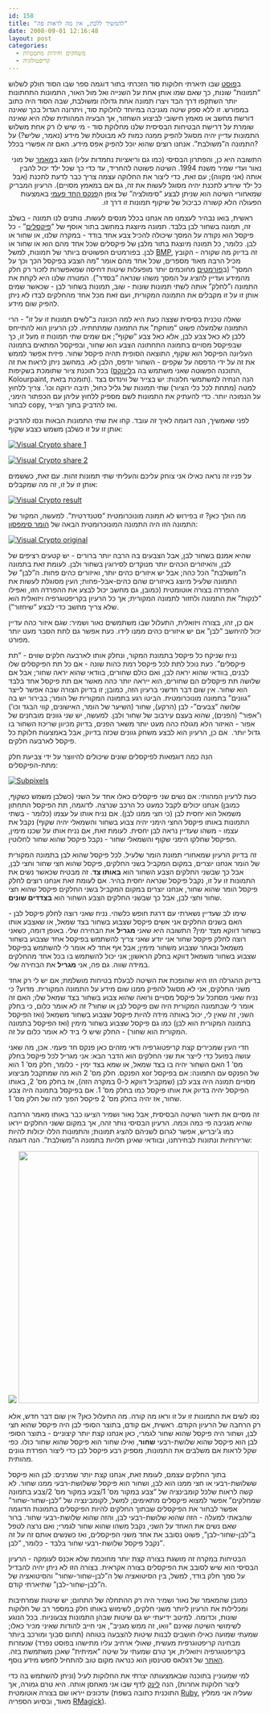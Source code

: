 ```yaml
---
id: 158
title: "להמשיך ללכת, אין מה לראות פה"
date: 2008-09-01 12:16:48
layout: post
categories: 
  - משחקים וחידות מתמטיות
  - קריפטולוגיה
---
```

ב<a href="http://www.gadial.net/?p=150" target="_blank">פוסט</a> שבו תיארתי חלוקות סוד הזכרתי בתור דוגמה ספר שבו הסוד חולק לשלוש “תמונות” שונות, כך שאם שמו אותן אחת על השנייה ואל מול האור, התמונות התחתונות יותר השתקפו דרך הבד ויצרו תמונה אחת גדולה ומשולבת, שבה הסוד היה כתוב במפורש. זו ללא ספק שיטה מגניבה במיוחד לחלוקת סוד, ויתרונה הגדול בכך שאינה דורשת מחשב או מאמץ חישובי לביצוע השחזור, אך הבעיה המהותית שלה היא שאינה שומרת על דרישת הבטיחות הבסיסית שלנו מחלוקת סוד - מי שיש לו רק אחת משלוש התמונות עדיין יהיה מסוגל להפיק ממנה כמות לא מבוטלת של מידע (נאמר, שליש?) על התמונה ה”משולבת”. אנחנו רוצים שהוא יוכל להפיק אפס מידע. האם זה אפשרי בכלל?
<p dir="rtl">התשובה היא כן, והפתרון הבסיסי (כמו גם וריאציות נחמדות עליו) הוצג ב<a href="http://www.wisdom.weizmann.ac.il/%7Enaor/PUZZLES/visual_sol.html" target="_blank">מאמר</a> של מוני נאור ועדי שמיר משנת 1994. השיטה פשוטה להחריד, עד כדי כך שכל ילד יכול להבין אותה (אני מקווה); עם זאת, כדי ליצור את החלוקה עצמה צריך כבר לדעת לתכנת (אבל כל ילד שיודע לתכנת יהיה מסוגל לעשות את זה, גם אם במאמץ מסויים). הרעיון המבריק שמאחורי השיטה הוא שניתן לבצע “סימולציה” של צופן ה<a href="http://he.wikipedia.org/wiki/%D7%A4%D7%A0%D7%A7%D7%A1_%D7%97%D7%93-%D7%A4%D7%A2%D7%9E%D7%99" target="_blank">פנקס החד פעמי</a> באמצעות הפעולה הלא קשורה כביכול של שיקוף תמונות זו דרך זו.</p>
ראשית, בואו נבהיר לעצמנו מה אנחנו בכלל מנסים לעשות. נותנים לנו תמונה - בשלב זה, תמונה בשחור לבן בלבד. תמונה מיוצגת במחשב בתור אוסף של “<a href="http://he.wikipedia.org/wiki/%D7%A4%D7%99%D7%A7%D7%A1%D7%9C" target="_blank">פיקסלים</a>” - כל פיקסל הוא נקודה על המסך שיכולה להכיל צבע אחד בודד - במקרה שלנו, או שחור או לבן. כלומר, כל תמונה מיוצגת בתור מלבן של פיקסלים שכל אחד מהם הוא או שחור או לבן. בפורמטים הפשוטים ביותר של תמונות, למשל <a href="http://he.wikipedia.org/wiki/BMP" target="_blank">BMP</a>, זה בדיוק מה שקורה - הקובץ מכיל הרבה מאוד מספרים, שכל אחד מהם אומר “מה הצבע בפיקסל הכך וכך על המסך” (ב<a href="http://he.wikipedia.org/wiki/JPEG" target="_blank">פורמטים</a> מחוכמים יותר מופעלות שיטות דחיסה שמאפשרות לזכור רק חלק מהמידע ועדיין להציג על המסך משהו שנראה “בסדר”). המטרה שלנו היא לקחת את התמונה ו”לחלק” אותה לשתי תמונות שונות - שוב, תמונות בשחור לבן - שכאשר שמים אותן זו על זו מקבלים את התמונה המקורית, ועם זאת מכל אחד מהחלקים לבדו לא ניתן להפיק שום מידע.

שאלה טכנית בסיסית שצצה כעת היא למה הכוונה ב”לשים תמונות זו על זו” - הרי התמונה שלמעלה פשוט “מוחקת” את התמונה שמתחתיה. לכן הרעיון הוא להתייחס ללבן לא כאל צבע לבן, אלא כאל צבע “שקוף”; אם שמים שתי תמונות זו מעל זו, כך שבפיקסל מסויים בתמונה התחתונה הצבע הוא שחור, ובפיקסל המתאים בתמונה העליונה הפיקסל הוא שקוף, התוצאה הסופית תהיה פיקסל שחור. פיזית אפשר לממש את זה על ידי הדפסה על שקפים - השחור יודפס, הלבן לא. במחשב ניתן לראות את זה בכל תוכנת ציור שתומכת בשקיפות (התוכנה הפשוטה שאני משתמש בה ב<a href="http://he.wikipedia.org/wiki/%D7%9C%D7%99%D7%A0%D7%95%D7%A7%D7%A1" target="_blank">לינוקס</a>, Kolourpaint, תומכת בזאת). הנה הנחיה למשתמשי חלונות: יש בצייר של ווינדוס בצד למטה (מתחת לכל כלי הציור) שתי תמונות של גליל כחול, תיבה ירוקה וכו’. צריך ללחוץ על הנמוכה יותר. כדי להעתיק את התמונות לשם מספיק ללחוץ עליהן עם הכפתור הימני, לבחור copy, ואז להדביק בתוך הצייר. <span></span>
<span> </span>

לפני שאמשיך, הנה דוגמה לאיך זה עובד. קחו את שתי התמונות הבאות ונסו להדביק אותן זו על זו כשלבן משמש כצבע שקוף:

<a href="http://www.gadial.net/wp-content/uploads/2008/08/vs_share1.png" target="_blank" title="Visual Crypto share 1"><img src="http://www.gadial.net/wp-content/uploads/2008/08/vs_share1.png" alt="Visual Crypto share 1" /></a>

<a href="http://www.gadial.net/wp-content/uploads/2008/08/vs_share2.png" target="_blank" title="Visual Crypto share 2"><img src="http://www.gadial.net/wp-content/uploads/2008/08/vs_share2.png" alt="Visual Crypto share 2" /></a>

על פניו זה נראה כאילו אני צוחק עליכם והעליתי שתי תמונות זהות. עם זאת, כששמים אותן זו על זו, זה מה שמקבלים:

<a href="http://www.gadial.net/wp-content/uploads/2008/08/vs_result.png" target="_blank" title="Visual Crypto result"><img src="http://www.gadial.net/wp-content/uploads/2008/08/vs_result.png" alt="Visual Crypto result" /></a>

מה הולך כאן? זו בפירוש לא תמונה מונוכרומטית “סטנדרטית”. למעשה, המקור של התמונה הזו היה התמונה המונוכרומטית הבאה של <a href="http://he.wikipedia.org/wiki/%D7%94%D7%95%D7%9E%D7%A8_%D7%A1%D7%99%D7%9E%D7%A4%D7%A1%D7%95%D7%9F" target="_blank">הומר סימפסון</a>:

<a href="http://www.gadial.net/wp-content/uploads/2008/08/visual_crypto_origianl.gif" target="_blank" title="Visual Crypto original"><img src="http://www.gadial.net/wp-content/uploads/2008/08/visual_crypto_origianl.gif" alt="Visual Crypto original" /></a>

שהיא אמנם בשחור לבן, אבל הצבעים בה הרבה יותר ברורים - יש קטעים רציפים של לבן, והאיזורים הכהים יותר מנוקדים לסירוגין בשחור ולבן. לעומת זאת בתמונה ה”משולבת” הכל כהה; אבל יש איזורים כהים יותר, ואיזורים כהים פחות. ה”לבן” של התמונה שלעיל מיוצג באיזורים שהם כהים-אבל-פחות; העין מסוגלת לעשות את ההפרדה בצורה אוטומטית (כמובן, גם מחשב יכול לבצע את ההפרדה הזו, ואפילו “לנקות” את התמונה ולחזור לתמונה המקורית; אך כל הרעיון בקריפטוגרפיה ויזואלית הוא שלא צריך מחשב כדי לבצע “שיחזור”).

אם כן, זהו, בצורה ויזואלית, התעלול שבו משתמשים נאור ושמיר: שגם איזור כהה עדיין יכול להיחשב “לבן” אם יש איזורים כהים ממנו לידו. כעת אפשר גם לתת הסבר מעט יותר מפורט.

נניח שניקח כל פיקסל בתמונת המקור, ונחלק אותו לארבעה חלקים שווים - “תת פיקסלים”. כעת נוכל לתת לכל פיקסל רמת כהות שונה - אם כל תת הפיקסלים שלו לבנים, בוודאי שהוא יראה לבן, ואם כולם שחורים, בוודאי שהוא יראה שחור; אבל אם שלושה תת פיקסלים הם שחורים, הוא ייראה יותר כהה מאשר אם תת פיקסל אחד בלבד הוא שחור. אין שום דבר חדשני ברעיון הזה, כמובן; זו בדיוק הצורה שבה אפשר לייצר “גוונים” בתמונה מונוכרומטית. הביטו רגע בתמונה המקורית של הומר; בבירור יש בה שלושה “צבעים”- לבן (הרקע), שחור (השיער של הומר, האישונים, קווי הבגד וכו’) ו”אפור” (הפנים), שהוא בעצם עירבוב של שחור ולבן. למעשה, יש שני גוונים מובחנים של אפור - האיזור הלא מגולח כהה מעט יותר משאר הפנים, בדיוק מכיוון שריכוז השחור בו גדול יותר.  אם כן, הרעיון הוא לבצע משחק גוונים שכזה בדיוק, אבל באמצעות חלוקת כל פיקסל לארבעה חלקים.

הנה כמה דוגמאות לפיקסלים שונים שיכולים להיווצר על ידי צביעת חלק מתת-הפיקסלים:

<a href="http://www.gadial.net/wp-content/uploads/2008/09/subpixel.png" target="_blank" title="Subpixels"><img src="http://www.gadial.net/wp-content/uploads/2008/09/subpixel.png" alt="Subpixels" /></a>

כעת לרעיון המהותי: אם נשים שני פיקסלים כאלו אחד על השני (כשלבן משמש כשקוף, כמובן) אנחנו יכולים לקבל כמעט כל הרכב שנרצה. לדוגמה, תת הפיקסל התחתון משמאל הוא יחסית לבן (כי חצי ממנו לבן). אם נניח אותו על עצמו (כלומר - בשתי התמונות באותו פיקסל החצי הימני יהיה צבוע בשחור והשמאלי יהיה שקוף) נקבל את עצמו - משהו שעדיין נראה לבן יחסית. לעומת זאת, אם נניח אותו על שכנו מימין, הפיקסל שחלקו הימני שקוף והשמאלי שחור - נקבל פיקסל שהוא שחור לחלוטין.

זה בדיוק הרעיון שמאחורי תמונת הומר שלעיל. לכל פיקסל שהוא לבן בתמונה המקורית של הומר אנחנו יוצרים, במקום המקביל בשני החלקים, פיקסל שהוא חצי שחור וחצי לבן, אבל כך שבשני החלקים הצבע השחור הוא <strong>באותו צד</strong>. זה מבטיח שכאשר נשים את התמונות זו על זו, נקבל פיקסל שנראה יחסית בהיר. אם לעומת זאת אנחנו רוצים לחלק פיקסל הומר שהוא שחור, אנחנו יוצרים במקום המקביל בשני החלקים פיקסל שהוא חצי שחור וחצי לבן, אבל כך שבשני החלקים הצבע השחור הוא <strong>בצדדים שונים</strong>.

שימו לב שעדיין נשארתי עם דרגת חופש כלשהי. נניח שאני רוצה לחלק פיקסל לבן - האם בשנים החלקים אני אשים פיקסל שצבוע בשחור בצד שמאל, או שאצבע אותו בשחור דווקא מצד ימין? התשובה היא שאני <strong>מגריל</strong> את הבחירה שלי. באופן דומה, כשאני רוצה לחלק פיקסל שחור אני יודע שאני צריך להשתמש בפיקסל אחד שצבוע בשחור משמאל ובאחר שצבוע משחור מימין; אבל אף אחד לא אומר לי להשתמש בפיקסל שצבוע בשחור משמאל דווקא בחלק הראשון; אני יכול להשתמש בו בכל אחד מהחלקים במידה שווה. גם פה, אני <strong>מגריל</strong> את הבחירה שלי.

בדיוק ההגרלה הזו היא שהופכת את השיטה לבעלת בטיחות מושלמת; אם יש לי רק אחד משני החלקים, אני לא מסוגל להפיק ממנו שום מידע על התמונה המקורית. מדוע? כי נניח שאני מסתכל על פיקסל מסויים ורואה שהוא צבוע בשחור בצד שמאל שלו; האם זה אומר לי שבתמונה המקורית היה שם פיקסל לבן או שחור? זה לא אומר כלום, כי בחלק השני, זה שאין לי, יכול באותה מידה להיות פיקסל שצבוע בשחור משמאל (ואז הפיקסל בתמונה המקורית הוא לבן) כמו גם פיקסל שצבוע בשחור מימין (ואז הפיקסל בתמונה המקורית הוא שחור) - החלק שיש לי ביד לא אומר כלום על זה.

חדי העין שמכירים קצת קריפטוגרפיה ודאי מזהים כאן פנקס חד פעמי. אכן, מה שאני עושה בפועל כדי לייצר את שני החלקים הוא הדבר הבא: אני מגריל לכל פיקסל בחלק מס’ 1 האם השחור יהיה בו בצד שמאל, או שמא בצד ימין - כלומר, חלק מס’ 1 הוא הפנקס. חלק מס’ 2 הוא מה שמתקבל מביצוע xor של הפנקס עם התמונה: אם בפיקסל מסויים תמונה היה צבע לבן (שמקביל דווקא ל-0 במקרה הזה), אז בחלק מס’ 2, באותו הפיקסל יהיה בדיוק את אותו פיקסל כמו בחלק מס’ 1. אם בפיקסל בתמונה היה צבע שחור, אז יהיה בחלק מס’ 2 פיקסל הפוך לזה של חלק מס’ 1.

זה מסיים את תיאור השיטה הבסיסית, אבל נאור ושמיר הציעו כבר באותו מאמר הרחבה שהיא מגניבה פי כמה וכמה. הרעיון הבסיסי נותר זהה, אך במקום ששני החלקים ייראו כמו ג’יבריש, אפשר לגרום לשניהם להציג תמונות; והתמונות הללו יכולות להיות שרירותיות ונתונות לבחירתנו, ובוודאי שאינן תלויות בתמונה ה”משולבת”. הנה דוגמה:

<img src="http://img136.imageshack.us/img136/83/s1ag6.png" />

<img src="http://img136.imageshack.us/img136/6937/s2lm1.png" width="478" height="500" />

נסו לשים את התמונות זו על זו וראו מה קורה. מה התעלול כאן? אין שום דבר חדש, אלא רק הרחבה של הרעיון הקודם. ראשית, אם קודם, בתוצר הסופי לבן היה פיקסל שהוא חצי לבן, ושחור היה פיקסל שהוא שחור לגמרי, כאן אנחנו קצת יותר קיצוניים - בתוצר הסופי לבן הוא פיקסל שהוא שלושת-רבעי <strong>שחור</strong>, ואילו שחור הוא פיקסל שהוא שחור כולו. כפי שקל לראות אם משלבים את התמונות, מספיק רבע פיקסל לבן כדי ליצור הפרדת גוונים מהותית.

בתוך החלקים עצמם, לעומת זאת, אנחנו קצת יותר שמרנים: לבן הוא פיקסל ששלושת-רבעי או חצי ממנו הוא לבן, ושחור הוא פיקסל ששלושת-רבעי ממנו שחור. לא קשה לראות שלכל קומבינציה של “צבע במקור מס’ 1/צבע במקור מס’ 2/צבע בתמונה שמחלקים” אפשר למצוא פיקסלים מתאימים; למשל, לקומבינציה של “לבן-שחור-שחור” אפשר לבחור את הפיקסלים שבתוך החלקים להיות הפיקסלים בתמונות הדוגמה שהבאתי למעלה - הזה שהוא שלושת-רבעי לבן, והזה שהוא שלושת-רבעי שחור. ברור שאם נשים את האחד על השני, נקבל משהו שהוא שחור לגמרי; ואם נרצה לטפל ב”לבן-שחור-לבן”, פשוט נסובב את אחד משני הפיקסלים, ואז כשנשים אותם זה על זה נקבל פיקסל שלושת-רבעי שחור בלבד - כלומר, “לבן”.

הבטיחות במקרה זה מושגת בצורה קצת יותר מחוכמת שלא אכנס לעומקה - הרעיון הבסיסי הוא שיש לסובב את הפיקסלים בצורה אקראית. בצורה הזו לא ניתן יהיה להבדיל על סמך חלק בודד, למשל, בין הסיטואציה של ה”לבן-שחור-שחור” והסיטואציה של ה”לבן-שחור-לבן” שתיארתי קודם.

כמובן שהמאמר של נאור ושמיר היה רק ההתחלה של התחום; יש שיטות שמרחיבות ומכלילות את הרעיון ליותר משני חלקים, לשימוש באותו חלק במספר רב של חלוקות שונות, וכדומה. למיטב ידיעתי יש גם שיטות שבהן התמונות צבעוניות. בכל הנוגע לשימושי השיטה שאינם “וואו, זה ממש מגניב”, אני חייב להודות שאיני מכיר כאלו; שמעתי שמועה כאילו חושבים לבנות שיטות להצבעה בטוחה (תחום סבוך ומורכב ביותר מבחינה קריפטוגרפית מעשית, שאולי ארחיב עליו מתישהו בפוסט נפרד) שנעזרות בקריפטוגרפיה ויזואלית, אך טרם שמעתי על שיטה “אמיתית” שאכן משתמשת בזה. <a href="http://www.cacr.math.uwaterloo.ca/%7Edstinson/visual.html" target="_blank">האתר</a> של דגלאס סטינסון הוא כנראה מקום טוב להתחיל לחפש מידע נוסף.

למי שמעוניין בתוכנה שבאמצעותה יצרתי את החלוקות לעיל (וניתן להשתמש בה כדי ליצור חלוקות אחרות), הנה <a href="http://github.com/gadial/visual-cryptography/tree/master" target="_blank">לינק</a> לדף שבו אני מאחסן אותה. היא טרם גמורה, אך עדכונים ייראו שם בצורה אוטומטית (התוכנית כתובה בשפת <a href="http://he.wikipedia.org/wiki/Ruby" target="_blank">Ruby</a>, שעליה אני ממליץ מאוד, ובסיוע הספריה <a href="http://rmagick.rubyforge.org/" target="_blank">RMagick</a>).

